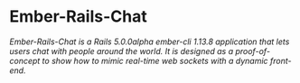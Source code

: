 # Ember-Rails-Chat

_Ember-Rails-Chat is a Rails 5.0.0alpha ember-cli 1.13.8 application that lets users chat with people around the world. It is designed as a proof-of-concept to show how to mimic real-time web sockets with a dynamic front-end._
